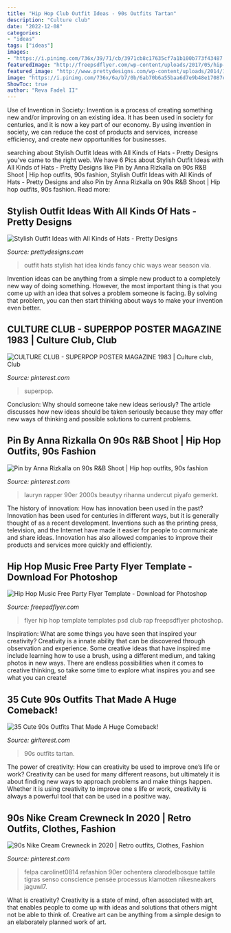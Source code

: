 ```yaml
---
title: "Hip Hop Club Outfit Ideas - 90s Outfits Tartan"
description: "Culture club"
date: "2022-12-08"
categories:
- "ideas"
tags: ["ideas"]
images:
- "https://i.pinimg.com/736x/39/71/cb/3971cb8c17635cf7a1b100b773f43487.jpg"
featuredImage: "http://freepsdflyer.com/wp-content/uploads/2017/05/hip-hop-psd-free-flyer-template-download.jpg"
featured_image: "http://www.prettydesigns.com/wp-content/uploads/2014/10/Stylish-Outfit-Idea-with-Hats.jpg"
image: "https://i.pinimg.com/736x/6a/b7/0b/6ab70b6a55baa6d7e9b48e17087ebc35.jpg"
ShowToc: true
author: "Reva Fadel II"
---
```



Use of Invention in Society:
Invention is a process of creating something new and/or improving on an existing idea. It has been used in society for centuries, and it is now a key part of our economy. By using invention in society, we can reduce the cost of products and services, increase efficiency, and create new opportunities for businesses.

	

		
searching about Stylish Outfit Ideas with All Kinds of Hats - Pretty Designs you've came to the right web. We have 6 Pics about Stylish Outfit Ideas with All Kinds of Hats - Pretty Designs like Pin by Anna Rizkalla on 90s R&amp;B Shoot | Hip hop outfits, 90s fashion, Stylish Outfit Ideas with All Kinds of Hats - Pretty Designs and also Pin by Anna Rizkalla on 90s R&amp;B Shoot | Hip hop outfits, 90s fashion. Read more:
		
    
## Stylish Outfit Ideas With All Kinds Of Hats - Pretty Designs

<img loading=lazy src="http://www.prettydesigns.com/wp-content/uploads/2014/10/Stylish-Outfit-Idea-with-Hats.jpg" onerror="this.onerror=null;this.src='https://tse1.mm.bing.net/th?id=OIP.SdEmg8caL5mlPvp88VaRvAHaLH&amp;pid=15.1';" alt="Stylish Outfit Ideas with All Kinds of Hats - Pretty Designs">

_Source: prettydesigns.com_

>outfit hats stylish hat idea kinds fancy chic ways wear season via. 

	

Invention ideas can be anything from a simple new product to a completely new way of doing something. However, the most important thing is that you come up with an idea that solves a problem someone is facing. By solving that problem, you can then start thinking about ways to make your invention even better.

    
## CULTURE CLUB - SUPERPOP POSTER MAGAZINE 1983 | Culture Club, Club

<img loading=lazy src="https://i.pinimg.com/736x/9a/02/6d/9a026d301701134e188e50f1979b1613--culture-club--s.jpg" onerror="this.onerror=null;this.src='https://tse4.mm.bing.net/th?id=OIP.Ni95SHkvou-GrSDwBw7ozwDVEl&amp;pid=15.1';" alt="CULTURE CLUB - SUPERPOP POSTER MAGAZINE 1983 | Culture club, Club">

_Source: pinterest.com_

>superpop. 

	

Conclusion: Why should someone take new ideas seriously?
The article discusses how new ideas should be taken seriously because they may offer new ways of thinking and possible solutions to current problems.

    
## Pin By Anna Rizkalla On 90s R&amp;B Shoot | Hip Hop Outfits, 90s Fashion

<img loading=lazy src="https://i.pinimg.com/736x/39/71/cb/3971cb8c17635cf7a1b100b773f43487.jpg" onerror="this.onerror=null;this.src='https://tse4.mm.bing.net/th?id=OIP.JejmXVPxXhhpmC9xd9VYvwHaK3&amp;pid=15.1';" alt="Pin by Anna Rizkalla on 90s R&amp;B Shoot | Hip hop outfits, 90s fashion">

_Source: pinterest.com_

>lauryn rapper 90er 2000s beautyy rihanna undercut piyafo gemerkt. 

	

The history of innovation: How has innovation been used in the past?
Innovation has been used for centuries in different ways, but it is generally thought of as a recent development. Inventions such as the printing press, television, and the Internet have made it easier for people to communicate and share ideas. Innovation has also allowed companies to improve their products and services more quickly and efficiently.

    
## Hip Hop Music Free Party Flyer Template - Download For Photoshop

<img loading=lazy src="http://freepsdflyer.com/wp-content/uploads/2017/05/hip-hop-psd-free-flyer-template-download.jpg" onerror="this.onerror=null;this.src='https://tse1.mm.bing.net/th?id=OIP.onQD4L8ciFAclqXShO8GlQHaKq&amp;pid=15.1';" alt="Hip Hop Music Free Party Flyer Template - Download for Photoshop">

_Source: freepsdflyer.com_

>flyer hip hop template templates psd club rap freepsdflyer photoshop. 

	

Inspiration: What are some things you have seen that inspired your creativity?
Creativity is a innate ability that can be discovered through observation and experience. Some creative ideas that have inspired me include learning how to use a brush, using a different medium, and taking photos in new ways. There are endless possibilities when it comes to creative thinking, so take some time to explore what inspires you and see what you can create!

    
## 35 Cute 90s Outfits That Made A Huge Comeback!

<img loading=lazy src="http://girlterest.com/wp-content/uploads/2017/05/5-Tartan.jpg" onerror="this.onerror=null;this.src='https://tse3.mm.bing.net/th?id=OIP.hXIQduPnwI9Lz3A6CFwsJwHaKk&amp;pid=15.1';" alt="35 Cute 90s Outfits That Made A Huge Comeback!">

_Source: girlterest.com_

>90s outfits tartan. 

	

The power of creativity: How can creativity be used to improve one’s life or work?
Creativity can be used for many different reasons, but ultimately it is about finding new ways to approach problems and make things happen. Whether it is using creativity to improve one s life or work, creativity is always a powerful tool that can be used in a positive way.

    
## 90s Nike Cream Crewneck In 2020 | Retro Outfits, Clothes, Fashion

<img loading=lazy src="https://i.pinimg.com/736x/6a/b7/0b/6ab70b6a55baa6d7e9b48e17087ebc35.jpg" onerror="this.onerror=null;this.src='https://tse4.mm.bing.net/th?id=OIP.td9QplOnZngTRiuVZliebAHaIN&amp;pid=15.1';" alt="90s Nike Cream Crewneck in 2020 | Retro outfits, Clothes, Fashion">

_Source: pinterest.com_

>felpa carolinet0814 refashion 90er ochentera clarodelbosque tattile tigras senso conscience pensée processus klamotten nikesneakers jaguwl7. 

	

What is creativity?
Creativity is a state of mind, often associated with art, that enables people to come up with ideas and solutions that others might not be able to think of. Creative art can be anything from a simple design to an elaborately planned work of art.


